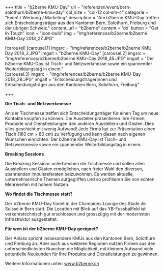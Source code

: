 +++
title = "b2berne KMU-Day"
url =    "referenzen/event/bern-solothurn/b2berne-kmu-day"
col_size = "col-12 col-sm-4"
categorie = "Event / Werbung / Marketing"
description = "Am b2berne KMU-Day treffen sich Entscheidungsträger aus den Kantonen Bern, Solothurn, Freiburg und der übrigen Schweiz."
content_url = "b2berne"
content =  'dd'
button = "Get In Touch"
icon = "icon-bulb"
img = "img/references/b2berne/b2berne KMU-Day 2018_27.JPG"
  
  [carousel]
    [carousel.1]
    imgsrc = "img/references/b2berne/b2berne KMU-Day 2018_2.JPG"
    imgalt = "b2berne KMU-Day"
    [carousel.2]
    imgsrc = "img/references/b2berne/b2berne KMU-Day 2018_45.JPG"
    imgalt = "Der b2berne KMU-Day ist Tisch- und Netzwerkmesse sowie ein spannender Weiterbildungstag in einem."    
    [carousel.3]
    imgsrc = "img/references/b2berne/b2berne KMU-Day 2018_28.JPG"
    imgalt = "Entscheidungstr&auml;gerinnen und Entscheidungstr&auml;ger aus den Kantonen Bern, Solothurn, Freiburg"    
  
+++

<p><strong>Die Tisch- und Netzwerkmesse</strong></p>

<p>An der Tischmesse treffen sich Entscheidungstr&auml;ger f&uuml;r einen Tag um neue Kontakte kn&uuml;pfen zu k&ouml;nnen. Die Aussteller pr&auml;sentieren Ihre Firmen, Produkte und Dienstleistungen den anderen Ausstellern und G&auml;sten. Dies alles geschieht mit wenig Aufwand! Jede Firma hat zur Pr&auml;sentation einen Tisch (160 cm &times; 80 cm) zu Verf&uuml;gung und kann diesen nach eigenen W&uuml;nschen einrichten. Der b2berne KMU-Day ist Tisch- und Netzwerkmesse sowie ein spannender Weiterbildungstag in einem.</p>

<p><strong>Breaking Sessions</strong></p>

<p>Die Breaking Sessions unterbrechen die Tischmesse und sollen allen Ausstellern und G&auml;sten erm&ouml;glichen, nach freier Wahl den diversen, spannenden Impulsreferaten beizuwohnen. Es werden aktuelle, unternehmerische Themen aufgegriffen und so profitieren Sie von echten Mehrwerten mit hohem Nutzen.</p>

<p><strong>Wo findet die Tischmesse statt?</strong></p>

<p>Der b2berne KMU-Day findet in der Champions Lounge des Stade de Suisse in Bern statt. Die Location mit Blick auf das YB-Fussballfeld ist verkehrstechnisch gut erschlossen und grossz&uuml;gig mit der modernsten Infrastruktur ausgestattet.</p>

<p><strong>F&uuml;r wen ist der b2berne KMU-Day geeignet?</strong></p>

<p>Der Anlass spricht insbesondere KMUs aus den Kantonen Bern, Solothurn und Freiburg an. Aber auch aus weiteren Regionen nutzen Firmen aus den unterschiedlichsten Branchen die M&ouml;glichkeit, mit kleinem Aufwand viele potentielle Neukunden f&uuml;r Ihre Produkte und Dienstleistungen zu gewinnen.</p>

<p>Weitere Informationen unter: <a href="http://www.b2berne.ch" target="_blanke">www.b2berne.ch</a></p>


